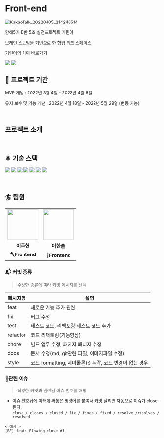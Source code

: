 # Front-end

![KakaoTalk_20220405_214246514](https://user-images.githubusercontent.com/94155128/161767560-76757978-4ac3-4f5a-ae27-0048c1980906.png)


항해5기 D반 5조 실전프로젝트 기린이

브레인 스토밍을 기반으로 한 협업 워크 스페이스

<a href="https://kirini.co.kr/">기린이의 기획 바로가기</a>
<br>

 <image src="https://img.shields.io/website?down_message=DOWN&up_message=UP&label=server&url=http://52.79.220.93:8888/health"/>  
 <image src="https://img.shields.io/website?down_message=DOWN&up_message=UP&label=testServer&url=http://13.209.41.157"/>

<br>

##  📅 프로젝트 기간

MVP 개발 : 2022년 3월 4일 - 2022년 4월 8일

유지 보수 및 기능 개선 : 2022년 4월 18일 - 2022년 5월 29일 (변동 가능)

<br>
<h2>프로젝트 소개</h2>


<br>

## ⚛️ 기술 스택
<span><img src="https://img.shields.io/badge/React-61DAFB?style=for-the-badge&logo=React&logoColor=black"></span>
<span><img src="https://img.shields.io/badge/Redux toolkit-764ABC?style=for-the-badge&logo=Redux&logoColor=white"></span>
<span><img src="https://img.shields.io/badge/React Query-FF4154?style=for-the-badge&logo=React Query&logoColor=white"></span>
<span><img src="https://img.shields.io/badge/styled components-DB7093?style=for-the-badge&logo=styled-components&logoColor=white"></span>
<span><img src="https://img.shields.io/badge/AWS-232F3E?style=for-the-badge&logo=Amazon AWS&logoColor=white"></span>
<span><img src="https://img.shields.io/badge/S3-569A31?style=for-the-badge&logo=Amazon S3&logoColor=white"></span>
<span><img src="https://img.shields.io/badge/GitHub Actions-2088FF?style=for-the-badge&logo=GitHub Actions&logoColor=white"></span>


<br>


## 🏄‍ 팀원

<table>
  <tr>
    <td align="center"><a href="https://github.com/mael1657"><img src="https://avatars.githubusercontent.com/u/81210350?v=4" width="100px" /></a></td>
    <td align="center"><a href="https://github.com/eehs2000"><img src="https://avatars.githubusercontent.com/u/35942942?v=4" width="100px" /></a></td>
   
  </tr>
  <tr>
    <td align="center"><b>이주현</b></td>
    <td align="center"><b>이한솔</b></td>
    
  </tr>
  <tr>
    <td align="center"><b>🪓Frontend</b></td>
    <td align="center"><b>🔨Frontend</b></td>
   
  </tr>
</table>

### 📬 커밋 종류
> 수정한 종류에 따라 커밋 메시지를 선택

|메시지명|설명|
|---|---|
|feat|새로운 기능 추가 관련|
|fix|버그 수정|
|test|테스트 코드, 리팩토링 테스트 코드 추가|
|refactor|코드 리팩토링(기능향상)|
|chore|빌드 업무 수정, 패키지 매니저 수정|
|docs|문서 수정(md, git관련 파일, 이미지파일 수정)|
|style|코드 formatting, 세미콜론(;) 누락, 코드 변경이 없는 경우|

### 📢관련 이슈
> 작성한 커밋과 관련된 이슈 번호를 매핑

- 이슈 번호뒤에 아래에 써놓은 명령어를 붙여서 커밋 날리면 자동으로 이슈가 close 된다.   
`close / closes / closed / fix / fixes / fixed / resolve /resolves / resolved`
```
< 예시 >
[BE] feat: Flowing close #1
```
